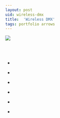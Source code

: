 ```yaml
---
layout: post
uid: wireless-dmx
title:  'Wireless DMX'
tags: portfolio arrows
---
```


<a href="{{ site.url }}/images/portfolio/wireless-dmx/IMG_20180406_143836.jpg">
<img src = "{{ site.url }}/images/portfolio/wireless-dmx/IMG_20180406_143836.jpg">
</a>


<div class="sqs-html-content">
 <p class="" style="white-space:pre-wrap;">
 </p>
</div>


<ul class="projects clearfix">
  <li>
    <div class="project" style='background-image: url({{ site.url }}/images/portfolio/wireless-dmx/IMG_20180409_130447.jpg)'>
      <a class="cover" href="{{ site.url }}/images/portfolio/wireless-dmx/IMG_20180409_130447.jpg"></a>
    </div>
  </li>
  <li>
    <div class="project" style='background-image: url({{ site.url }}/images/portfolio/wireless-dmx/IMG_20180409_130527.jpg)'>
      <a class="cover" href="{{ site.url }}/images/portfolio/wireless-dmx/IMG_20180409_130527.jpg"></a>
    </div>
  </li>
  <li>
    <div class="project" style='background-image: url({{ site.url }}/images/portfolio/wireless-dmx/IMG_20180405_151344.jpg)'>
      <a class="cover" href="{{ site.url }}/images/portfolio/wireless-dmx/IMG_20180405_151344.jpg"></a>
    </div>
  </li>
  <li>
    <div class="project" style='background-image: url({{ site.url }}/images/portfolio/wireless-dmx/IMG_20180409_130532.jpg)'>
      <a class="cover" href="{{ site.url }}/images/portfolio/wireless-dmx/IMG_20180409_130532.jpg"></a>
    </div>
  </li>
  <li>
    <div class="project" style='background-image: url({{ site.url }}/images/portfolio/wireless-dmx/IMG_20180409_130520.jpg)'>
      <a class="cover" href="{{ site.url }}/images/portfolio/wireless-dmx/IMG_20180409_130520.jpg"></a>
    </div>
  </li>
  <li>
    <div class="project" style='background-image: url({{ site.url }}/images/portfolio/wireless-dmx/IMG_20180406_143821.jpg)'>
      <a class="cover" href="{{ site.url }}/images/portfolio/wireless-dmx/IMG_20180406_143821.jpg"></a>
    </div>
  </li>
</ul>
<br>


